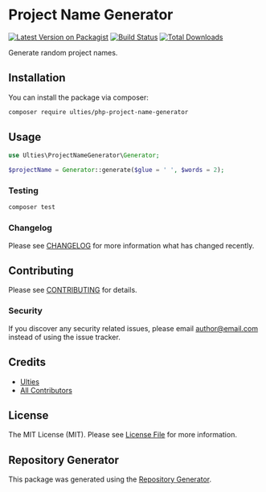 # Project Name Generator

[![Latest Version on Packagist](https://img.shields.io/packagist/v/ulties/php-project-name-generator.svg)](https://packagist.org/packages/ulties/php-project-name-generator)
[![Build Status](https://img.shields.io/github/workflow/status/ulties/php-project-name-generator/Tests?style=flat-square)](https://github.com/ulties/php-project-name-generator/actions?query=workflow%3ATests)
[![Total Downloads](https://img.shields.io/packagist/dt/ulties/php-project-name-generator.svg?style=flat-square)](https://packagist.org/packages/ulties/php-project-name-generator)

Generate random project names.

## Installation

You can install the package via composer:

```bash
composer require ulties/php-project-name-generator
```

## Usage

``` php
use Ulties\ProjectNameGenerator\Generator;

$projectName = Generator::generate($glue = ' ', $words = 2);
```

### Testing

``` bash
composer test
```

### Changelog

Please see [CHANGELOG](CHANGELOG.md) for more information what has changed recently.

## Contributing

Please see [CONTRIBUTING](CONTRIBUTING.md) for details.

### Security

If you discover any security related issues, please email author@email.com instead of using the issue tracker.

## Credits

- [Ulties](https://github.com/ulties)
- [All Contributors](https://github.com/ulties/php-project-name-generator/contributors)

## License

The MIT License (MIT). Please see [License File](LICENSE.md) for more information.

## Repository Generator

This package was generated using the [Repository Generator](https://github.com/ulties/repository-generator).
